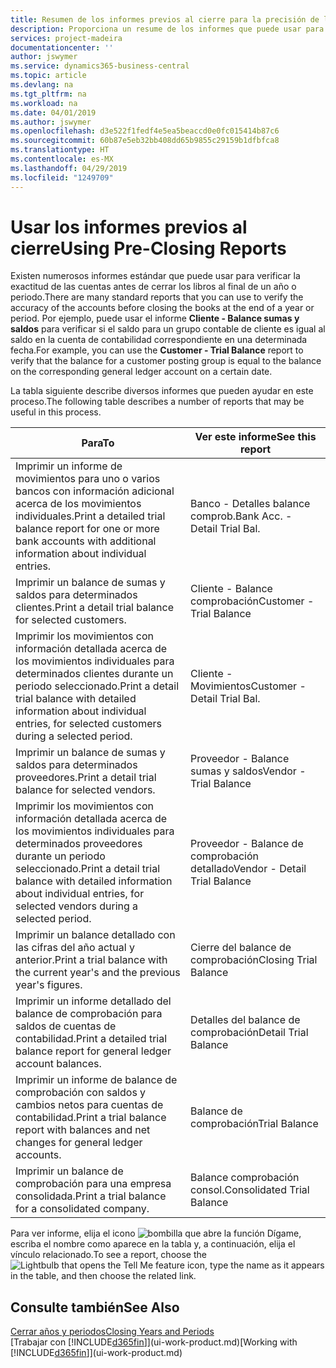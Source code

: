 ```yaml
---
title: Resumen de los informes previos al cierre para la precisión de las cuentas | Documentos de Microsoft
description: Proporciona un resume de los informes que puede usar para verificar la exactitud de las cuentas antes de cerrar los libros al final de un año o periodo.
services: project-madeira
documentationcenter: ''
author: jswymer
ms.service: dynamics365-business-central
ms.topic: article
ms.devlang: na
ms.tgt_pltfrm: na
ms.workload: na
ms.date: 04/01/2019
ms.author: jswymer
ms.openlocfilehash: d3e522f1fedf4e5ea5beaccd0e0fc015414b87c6
ms.sourcegitcommit: 60b87e5eb32bb408dd65b9855c29159b1dfbfca8
ms.translationtype: HT
ms.contentlocale: es-MX
ms.lasthandoff: 04/29/2019
ms.locfileid: "1249709"
---
```

# <a name="using-pre-closing-reports"></a><span data-ttu-id="115bc-103">Usar los informes previos al cierre</span><span class="sxs-lookup"><span data-stu-id="115bc-103">Using Pre-Closing Reports</span></span>
<span data-ttu-id="115bc-104">Existen numerosos informes estándar que puede usar para verificar la exactitud de las cuentas antes de cerrar los libros al final de un año o periodo.</span><span class="sxs-lookup"><span data-stu-id="115bc-104">There are many standard reports that you can use to verify the accuracy of the accounts before closing the books at the end of a year or period.</span></span> <span data-ttu-id="115bc-105">Por ejemplo, puede usar el informe **Cliente - Balance sumas y saldos** para verificar si el saldo para un grupo contable de cliente es igual al saldo en la cuenta de contabilidad correspondiente en una determinada fecha.</span><span class="sxs-lookup"><span data-stu-id="115bc-105">For example, you can use the **Customer - Trial Balance** report to verify that the balance for a customer posting group is equal to the balance on the corresponding general ledger account on a certain date.</span></span>

<span data-ttu-id="115bc-106">La tabla siguiente describe diversos informes que pueden ayudar en este proceso.</span><span class="sxs-lookup"><span data-stu-id="115bc-106">The following table describes a number of reports that may be useful in this process.</span></span>

| <span data-ttu-id="115bc-107">Para</span><span class="sxs-lookup"><span data-stu-id="115bc-107">To</span></span> | <span data-ttu-id="115bc-108">Ver este informe</span><span class="sxs-lookup"><span data-stu-id="115bc-108">See this report</span></span> |
| --- | --- |
| <span data-ttu-id="115bc-109">Imprimir un informe de movimientos para uno o varios bancos con información adicional acerca de los movimientos individuales.</span><span class="sxs-lookup"><span data-stu-id="115bc-109">Print a detailed trial balance report for one or more bank accounts with additional information about individual entries.</span></span> |<span data-ttu-id="115bc-110">Banco - Detalles balance comprob.</span><span class="sxs-lookup"><span data-stu-id="115bc-110">Bank Acc. - Detail Trial Bal.</span></span> |
| <span data-ttu-id="115bc-111">Imprimir un balance de sumas y saldos para determinados clientes.</span><span class="sxs-lookup"><span data-stu-id="115bc-111">Print a detail trial balance for selected customers.</span></span> |<span data-ttu-id="115bc-112">Cliente - Balance comprobación</span><span class="sxs-lookup"><span data-stu-id="115bc-112">Customer - Trial Balance</span></span> |
| <span data-ttu-id="115bc-113">Imprimir los movimientos con información detallada acerca de los movimientos individuales para determinados clientes durante un periodo seleccionado.</span><span class="sxs-lookup"><span data-stu-id="115bc-113">Print a detail trial balance with detailed information about individual entries, for selected customers during a selected period.</span></span> |<span data-ttu-id="115bc-114">Cliente - Movimientos</span><span class="sxs-lookup"><span data-stu-id="115bc-114">Customer - Detail Trial Bal.</span></span> |
| <span data-ttu-id="115bc-115">Imprimir un balance de sumas y saldos para determinados proveedores.</span><span class="sxs-lookup"><span data-stu-id="115bc-115">Print a detail trial balance for selected vendors.</span></span> |<span data-ttu-id="115bc-116">Proveedor - Balance sumas y saldos</span><span class="sxs-lookup"><span data-stu-id="115bc-116">Vendor - Trial Balance</span></span> |
| <span data-ttu-id="115bc-117">Imprimir los movimientos con información detallada acerca de los movimientos individuales para determinados proveedores durante un periodo seleccionado.</span><span class="sxs-lookup"><span data-stu-id="115bc-117">Print a detail trial balance with detailed information about individual entries, for selected vendors during a selected period.</span></span> |<span data-ttu-id="115bc-118">Proveedor - Balance de comprobación detallado</span><span class="sxs-lookup"><span data-stu-id="115bc-118">Vendor - Detail Trial Balance</span></span> |
| <span data-ttu-id="115bc-119">Imprimir un balance detallado con las cifras del año actual y anterior.</span><span class="sxs-lookup"><span data-stu-id="115bc-119">Print a trial balance with the current year's and the previous year's figures.</span></span> |<span data-ttu-id="115bc-120">Cierre del balance de comprobación</span><span class="sxs-lookup"><span data-stu-id="115bc-120">Closing Trial Balance</span></span> |
| <span data-ttu-id="115bc-121">Imprimir un informe detallado del balance de comprobación para saldos de cuentas de contabilidad.</span><span class="sxs-lookup"><span data-stu-id="115bc-121">Print a detailed trial balance report for general ledger account balances.</span></span> |<span data-ttu-id="115bc-122">Detalles del balance de comprobación</span><span class="sxs-lookup"><span data-stu-id="115bc-122">Detail Trial Balance</span></span> |
| <span data-ttu-id="115bc-123">Imprimir un informe de balance de comprobación con saldos y cambios netos para cuentas de contabilidad.</span><span class="sxs-lookup"><span data-stu-id="115bc-123">Print a trial balance report with balances and net changes for general ledger accounts.</span></span> |<span data-ttu-id="115bc-124">Balance de comprobación</span><span class="sxs-lookup"><span data-stu-id="115bc-124">Trial Balance</span></span> |
| <span data-ttu-id="115bc-125">Imprimir un balance de comprobación para una empresa consolidada.</span><span class="sxs-lookup"><span data-stu-id="115bc-125">Print a trial balance for a consolidated company.</span></span> |<span data-ttu-id="115bc-126">Balance comprobación consol.</span><span class="sxs-lookup"><span data-stu-id="115bc-126">Consolidated Trial Balance</span></span> |

<span data-ttu-id="115bc-127">Para ver informe, elija el icono ![bombilla que abre la función Dígame](media/ui-search/search_small.png "Dígame que desea hacer"), escriba el nombre como aparece en la tabla y, a continuación, elija el vínculo relacionado.</span><span class="sxs-lookup"><span data-stu-id="115bc-127">To see a report, choose the ![Lightbulb that opens the Tell Me feature](media/ui-search/search_small.png "Tell me what you want to do") icon, type the name as it appears in the table, and then choose the related link.</span></span>

## <a name="see-also"></a><span data-ttu-id="115bc-128">Consulte también</span><span class="sxs-lookup"><span data-stu-id="115bc-128">See Also</span></span>
[<span data-ttu-id="115bc-129">Cerrar años y periodos</span><span class="sxs-lookup"><span data-stu-id="115bc-129">Closing Years and Periods</span></span>](year-close-years-periods.md)  
<span data-ttu-id="115bc-130">[Trabajar con [!INCLUDE[d365fin](includes/d365fin_md.md)]](ui-work-product.md)</span><span class="sxs-lookup"><span data-stu-id="115bc-130">[Working with [!INCLUDE[d365fin](includes/d365fin_md.md)]](ui-work-product.md)</span></span>

